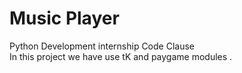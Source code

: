 # Music Player
Python Development internship Code Clause
<br>
In this project we have use tK and paygame modules .

